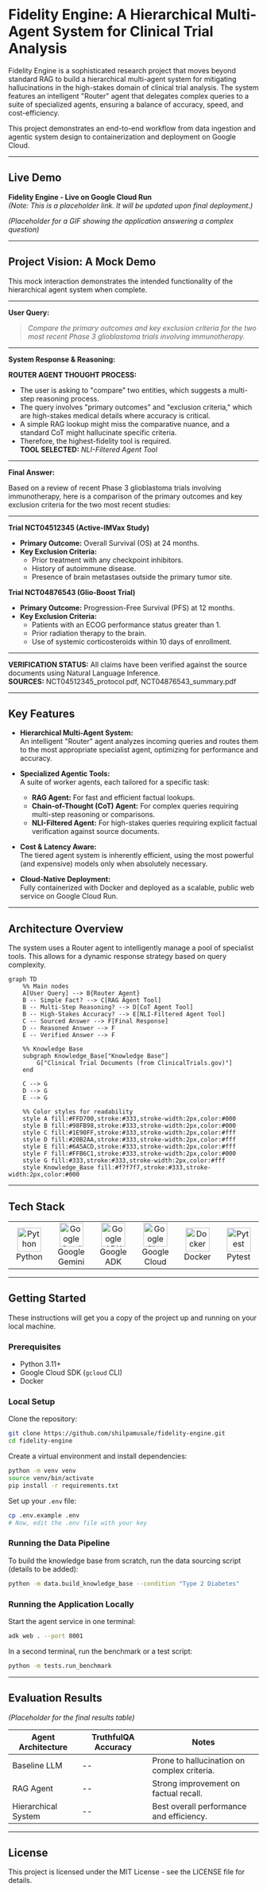 # Fidelity Engine: A Hierarchical Multi-Agent System for Clinical Trial Analysis

Fidelity Engine is a sophisticated research project that moves beyond standard RAG to build a hierarchical multi-agent system for mitigating hallucinations in the high-stakes domain of clinical trial analysis. The system features an intelligent "Router" agent that delegates complex queries to a suite of specialized agents, ensuring a balance of accuracy, speed, and cost-efficiency.

This project demonstrates an end-to-end workflow from data ingestion and agentic system design to containerization and deployment on Google Cloud.

---

## Live Demo

**Fidelity Engine - Live on Google Cloud Run**  
*(Note: This is a placeholder link. It will be updated upon final deployment.)*

*(Placeholder for a GIF showing the application answering a complex question)*

---

## Project Vision: A Mock Demo

This mock interaction demonstrates the intended functionality of the hierarchical agent system when complete.

---

**User Query:**  
> *Compare the primary outcomes and key exclusion criteria for the two most recent Phase 3 glioblastoma trials involving immunotherapy.*

---

**System Response & Reasoning:**

**ROUTER AGENT THOUGHT PROCESS:**
- The user is asking to "compare" two entities, which suggests a multi-step reasoning process.
- The query involves "primary outcomes" and "exclusion criteria," which are high-stakes medical details where accuracy is critical.
- A simple RAG lookup might miss the comparative nuance, and a standard CoT might hallucinate specific criteria.
- Therefore, the highest-fidelity tool is required.  
  **TOOL SELECTED:** *NLI-Filtered Agent Tool*

---

**Final Answer:**

Based on a review of recent Phase 3 glioblastoma trials involving immunotherapy, here is a comparison of the primary outcomes and key exclusion criteria for the two most recent studies:

---

**Trial NCT04512345 (Active-IMVax Study)**
- **Primary Outcome:** Overall Survival (OS) at 24 months.
- **Key Exclusion Criteria:**
  - Prior treatment with any checkpoint inhibitors.
  - History of autoimmune disease.
  - Presence of brain metastases outside the primary tumor site.

**Trial NCT04876543 (Glio-Boost Trial)**
- **Primary Outcome:** Progression-Free Survival (PFS) at 12 months.
- **Key Exclusion Criteria:**
  - Patients with an ECOG performance status greater than 1.
  - Prior radiation therapy to the brain.
  - Use of systemic corticosteroids within 10 days of enrollment.

---

**VERIFICATION STATUS:** All claims have been verified against the source documents using Natural Language Inference.  
**SOURCES:** NCT04512345_protocol.pdf, NCT04876543_summary.pdf

---

## Key Features

- **Hierarchical Multi-Agent System:**  
  An intelligent "Router" agent analyzes incoming queries and routes them to the most appropriate specialist agent, optimizing for performance and accuracy.

- **Specialized Agentic Tools:**  
  A suite of worker agents, each tailored for a specific task:
    - **RAG Agent:** For fast and efficient factual lookups.
    - **Chain-of-Thought (CoT) Agent:** For complex queries requiring multi-step reasoning or comparisons.
    - **NLI-Filtered Agent:** For high-stakes queries requiring explicit factual verification against source documents.

- **Cost & Latency Aware:**  
  The tiered agent system is inherently efficient, using the most powerful (and expensive) models only when absolutely necessary.

- **Cloud-Native Deployment:**  
  Fully containerized with Docker and deployed as a scalable, public web service on Google Cloud Run.

---
## Architecture Overview

The system uses a Router agent to intelligently manage a pool of specialist tools. This allows for a dynamic response strategy based on query complexity.


```mermaid
graph TD
    %% Main nodes
    A[User Query] --> B{Router Agent}
    B -- Simple Fact? --> C[RAG Agent Tool]
    B -- Multi-Step Reasoning? --> D[CoT Agent Tool]
    B -- High-Stakes Accuracy? --> E[NLI-Filtered Agent Tool]
    C -- Sourced Answer --> F[Final Response]
    D -- Reasoned Answer --> F
    E -- Verified Answer --> F

    %% Knowledge Base
    subgraph Knowledge_Base["Knowledge Base"]
        G["Clinical Trial Documents (from ClinicalTrials.gov)"]
    end

    C --> G
    D --> G
    E --> G

    %% Color styles for readability
    style A fill:#FFD700,stroke:#333,stroke-width:2px,color:#000
    style B fill:#98FB98,stroke:#333,stroke-width:2px,color:#000
    style C fill:#1E90FF,stroke:#333,stroke-width:2px,color:#fff
    style D fill:#20B2AA,stroke:#333,stroke-width:2px,color:#fff
    style E fill:#6A5ACD,stroke:#333,stroke-width:2px,color:#fff
    style F fill:#FFB6C1,stroke:#333,stroke-width:2px,color:#000
    style G fill:#333,stroke:#333,stroke-width:2px,color:#fff
    style Knowledge_Base fill:#f7f7f7,stroke:#333,stroke-width:2px,color:#000
```

---

## Tech Stack

<table>
<tr>
<td align="center" width="96">
  <a href="https://www.python.org/">
    <img src="https://cdn.jsdelivr.net/gh/devicons/devicon/icons/python/python-original.svg" width="48" height="48" alt="Python" />
  </a><br>Python
</td>
<td align="center" width="96">
  <a href="https://cloud.google.com/vertex-ai/docs/generative-ai/model-garden/gemini-sdk-overview">
    <img src="https://avatars.githubusercontent.com/u/1342004?s=200&v=4" width="48" height="48" alt="Google Gemini" />
  </a><br>Google Gemini
</td>
<td align="center" width="96">
  <a href="https://github.com/google/agent-development-kit">
    <img src="https://avatars.githubusercontent.com/u/1342004?s=200&v=4" width="48" height="48" alt="Google ADK" />
  </a><br>Google ADK
</td>
<td align="center" width="96">
  <a href="https://cloud.google.com/run">
    <img src="https://cdn.jsdelivr.net/gh/devicons/devicon/icons/googlecloud/googlecloud-original.svg" width="48" height="48" alt="Google Cloud" />
  </a><br>Google Cloud
</td>
<td align="center" width="96">
  <a href="https://www.docker.com/">
    <img src="https://cdn.jsdelivr.net/gh/devicons/devicon/icons/docker/docker-original.svg" width="48" height="48" alt="Docker" />
  </a><br>Docker
</td>
<td align="center" width="96">
  <a href="https://docs.pytest.org/">
    <img src="https://cdn.jsdelivr.net/gh/devicons/devicon/icons/pytest/pytest-original.svg" width="48" height="48" alt="Pytest" />
  </a><br>Pytest
</td>
</tr>
</table>

---

## Getting Started

These instructions will get you a copy of the project up and running on your local machine.

### Prerequisites

- Python 3.11+
- Google Cloud SDK (`gcloud` CLI)
- Docker

### Local Setup

Clone the repository:
```sh
git clone https://github.com/shilpamusale/fidelity-engine.git
cd fidelity-engine
```

Create a virtual environment and install dependencies:
```sh
python -m venv venv
source venv/bin/activate
pip install -r requirements.txt
```

Set up your `.env` file:
```sh
cp .env.example .env
# Now, edit the .env file with your key
```

### Running the Data Pipeline

To build the knowledge base from scratch, run the data sourcing script (details to be added):
```sh
python -m data.build_knowledge_base --condition "Type 2 Diabetes"
```

### Running the Application Locally

Start the agent service in one terminal:
```sh
adk web . --port 8001
```

In a second terminal, run the benchmark or a test script:
```sh
python -m tests.run_benchmark
```

---

## Evaluation Results

*(Placeholder for the final results table)*

| Agent Architecture   | TruthfulQA Accuracy | Notes                                         |
|----------------------|--------------------|-----------------------------------------------|
| Baseline LLM         | --                 | Prone to hallucination on complex criteria.   |
| RAG Agent            | --                 | Strong improvement on factual recall.         |
| Hierarchical System  | --                 | Best overall performance and efficiency.      |

---

## License


This project is licensed under the MIT License - see the LICENSE file for details.
